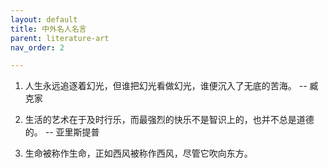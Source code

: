 ```yaml
---
layout: default 
title: 中外名人名言
parent: literature-art
nav_order: 2

---
```


1. 人生永远追逐着幻光，但谁把幻光看做幻光，谁便沉入了无底的苦海。  -- 臧克家

2. 生活的艺术在于及时行乐，而最强烈的快乐不是智识上的，也并不总是道德的。  -- 亚里斯提普

3. 生命被称作生命，正如西风被称作西风，尽管它吹向东方。
<!--stackedit_data:
eyJoaXN0b3J5IjpbLTE0MDM2MzEwNjVdfQ==
-->
